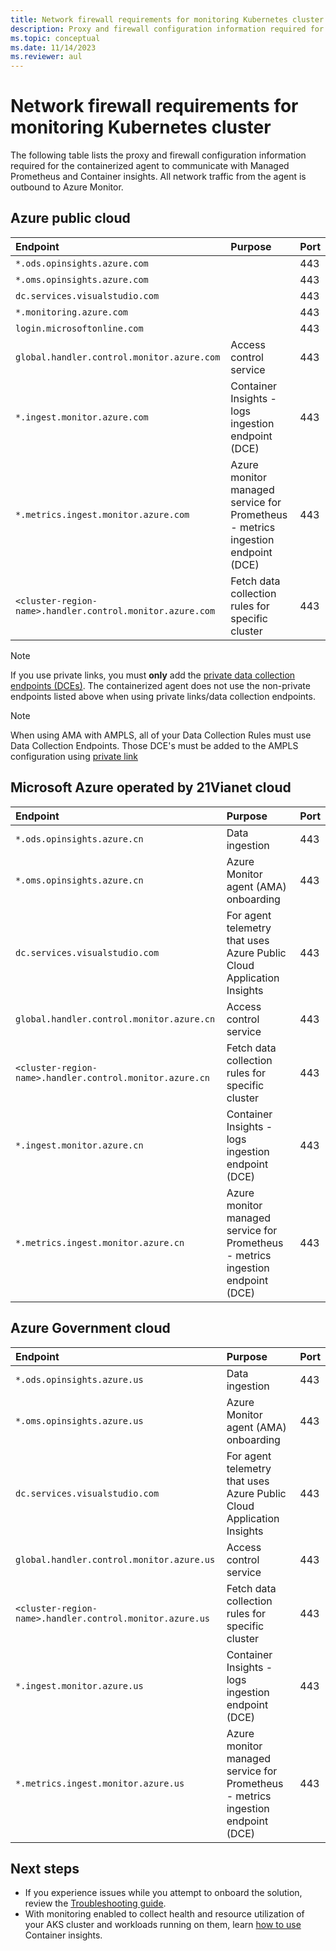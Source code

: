 ```yaml
---
title: Network firewall requirements for monitoring Kubernetes cluster
description: Proxy and firewall configuration information required for the containerized agent to communicate with Managed Prometheus and Container insights.
ms.topic: conceptual
ms.date: 11/14/2023
ms.reviewer: aul
---
```


# Network firewall requirements for monitoring Kubernetes cluster

The following table lists the proxy and firewall configuration information required for the containerized agent to communicate with Managed Prometheus and Container insights. All network traffic from the agent is outbound to Azure Monitor.

## Azure public cloud

| Endpoint| Purpose | Port |
|:---|:---|:---|
| `*.ods.opinsights.azure.com` | | 443 |
| `*.oms.opinsights.azure.com` | | 443 |
| `dc.services.visualstudio.com` | | 443 |
| `*.monitoring.azure.com` | | 443 |
| `login.microsoftonline.com` | | 443 |
| `global.handler.control.monitor.azure.com` | Access control service | 443 |
| `*.ingest.monitor.azure.com` | Container Insights - logs ingestion endpoint (DCE) | 443 |
| `*.metrics.ingest.monitor.azure.com` | Azure monitor managed service for Prometheus - metrics ingestion endpoint (DCE) | 443 |
| `<cluster-region-name>.handler.control.monitor.azure.com` | Fetch data collection rules for specific cluster | 443 |


>[!NOTE]
> If you use private links, you must **only** add the [private data collection endpoints (DCEs)](../essentials/data-collection-endpoint-overview.md#components-of-a-dce). The containerized agent does not use the non-private endpoints listed above when using private links/data collection endpoints.

> [!NOTE]
> When using AMA with AMPLS, all of your Data Collection Rules must use Data Collection Endpoints. Those DCE's must be added to the AMPLS configuration using [private link](../logs/private-link-configure.md#connect-resources-to-the-ampls)

## Microsoft Azure operated by 21Vianet cloud

| Endpoint| Purpose | Port |
|:---|:---|:---|
| `*.ods.opinsights.azure.cn` | Data ingestion | 443 |
| `*.oms.opinsights.azure.cn` | Azure Monitor agent (AMA) onboarding | 443 |
| `dc.services.visualstudio.com` | For agent telemetry that uses Azure Public Cloud Application Insights | 443 |
| `global.handler.control.monitor.azure.cn` | Access control service | 443 |
| `<cluster-region-name>.handler.control.monitor.azure.cn` | Fetch data collection rules for specific cluster | 443 |
| `*.ingest.monitor.azure.cn` | Container Insights - logs ingestion endpoint (DCE) | 443 |
| `*.metrics.ingest.monitor.azure.cn` | Azure monitor managed service for Prometheus - metrics ingestion endpoint (DCE) | 443 |

## Azure Government cloud

| Endpoint| Purpose | Port |
|:---|:---|:---|
| `*.ods.opinsights.azure.us` | Data ingestion | 443 |
| `*.oms.opinsights.azure.us` | Azure Monitor agent (AMA) onboarding | 443 |
| `dc.services.visualstudio.com` | For agent telemetry that uses Azure Public Cloud Application Insights | 443 |
| `global.handler.control.monitor.azure.us` | Access control service | 443 |
| `<cluster-region-name>.handler.control.monitor.azure.us` | Fetch data collection rules for specific cluster | 443 |
| `*.ingest.monitor.azure.us` | Container Insights - logs ingestion endpoint (DCE) | 443 |
| `*.metrics.ingest.monitor.azure.us` | Azure monitor managed service for Prometheus - metrics ingestion endpoint (DCE) | 443 |


## Next steps

* If you experience issues while you attempt to onboard the solution, review the [Troubleshooting guide](container-insights-troubleshoot.md).
* With monitoring enabled to collect health and resource utilization of your AKS cluster and workloads running on them, learn [how to use](container-insights-analyze.md) Container insights.
